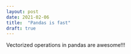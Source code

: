 ```yaml
---
layout: post
date: 2021-02-06
title:  "Pandas is fast"
draft: true
---
```


Vectorized operations in pandas are awesome!!!